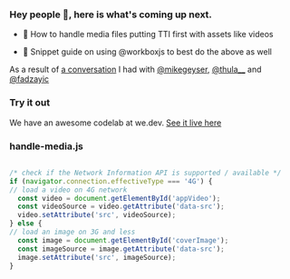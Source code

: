 ### Hey people 👋, here is what's coming up next.

 - 🔶 How to handle media files putting TTI first with assets like videos 

 - 🔶 Snippet guide on using @workboxjs to best do the above as well 

As a result of [a conversation](https://twitter.com/thula__/status/1130952218667048961?s=09) I had with [@mikegeyser](https://twitter.com/mikegeyser), [@thula__](https://twitter.com/thula__) and 
[@fadzayic](https://twitter.com/fadzaic)

### Try it out

We have an awesome codelab at we.dev. [See it live here](https://web.dev/codelab-adapt-video-to-image-serving-based-on-network-quality/)

### handle-media.js

```javascript 

/* check if the Network Information API is supported / available */
if (navigator.connection.effectiveType === '4G') {
// load a video on 4G network
  const video = document.getElementById('appVideo');
  const videoSource = video.getAttribute('data-src');
  video.setAttribute('src', videoSource);
} else {
// load an image on 3G and less
  const image = document.getElementById('coverImage');
  const imageSource = image.getAttribute('data-src');
  image.setAttribute('src', imageSource);
}


```
